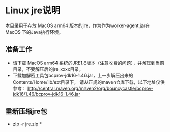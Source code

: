 # Linux jre说明

本目录用于存放 MacOS arm64 版本的jre，作为作为worker-agent.jar在 MacOS 下的Java执行环境。

## 准备工作
- 请下载 MacOS arm64 系统的JRE1.8版本（注意收费的问题），并解压到当前目录，不要解压后的jre_xxxx目录。
- 下载加解密工具包bcprov-jdk16-1.46.jar，上一步解压出来的Contents/Home/lib/ext目录下， 请从正规的maven仓库下载，以下地址仅供参考：
http://central.maven.org/maven2/org/bouncycastle/bcprov-jdk16/1.46/bcprov-jdk16-1.46.jar

## 重新压缩jre包
- zip -r jre.zip *

